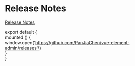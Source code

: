 # Release Notes

[Release Notes](https://github.com/PanJiaChen/vue-element-admin/releases)

  
export default {  
  mounted \(\) {  
    window.open\('https://github.com/PanJiaChen/vue-element-admin/releases'\)  
  }  
}  


